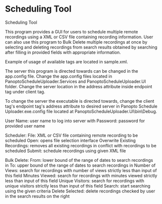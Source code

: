 Scheduling Tool
=====================

Scheduling Tool

This program provides a GUI for users to schedule multiple remote recordings using a XML or CSV file containing recording information. User can also use this program to Bulk Delete multiple recordings at once by selecting and deleting recordings from search results obtained by searching after filling in provided fields with appropriate information.

Example of usage of available tags are located in sample.xml.

The server this program is directed towards can be changed in the app.config file. Change the app.config files located in PanoptoScheduleUploader.Services and PanoptoScheduleUploader.UI folder. Change the server location in the address attribute inside endpoint tag under client tag.

To change the server the executable is directed towards, change the client tag's endpoint tag's address attribute to desired server in Panopto Schedule Uploader.exe.config file located at PanoptoScheduleUploader.UI\bin\Debug.

  User Name: user name to log into server with
  Password: password for provided user name

Scheduler:
  File: XML or CSV file containing remote recording to be scheduled
  Open: opens file selection interface
  Overwrite Existing Recordings: removes all existing recordings in conflict with recordings to be scheduled
  Submit: schedule recordings using given XML file

Bulk Delete:
  From: lower bound of the range of dates to search recordings in
  To: upper bound of the range of dates to search recordings in
  Number of Views: search for recordings with number of views strictly less than input of this field
  Minutes Viewed: search for recordings with minutes viewed strictly less than input of this field
  Unique Visitors: search for recordings with unique visitors strictly less than input of this field
  Search: start searching using the given criteria
  Delete Selected: delete recordings checked by user in the search results on the right
